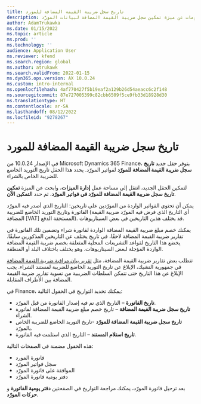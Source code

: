 ```yaml
---
title: تاريخ سجل ضريبة القيمة المضافة للمورد
description: توفر هذه المقالة معلومات عن ميزة تمكين سجل ضريبة القيمة المضافة لبيانات المورّد
author: AdamTrukawka
ms.date: 01/15/2022
ms.topic: article
ms.prod: ''
ms.technology: ''
audience: Application User
ms.reviewer: kfend
ms.search.region: global
ms.author: atrukawk
ms.search.validFrom: 2022-01-15
ms.dyn365.ops.version: AX 10.0.24
ms.custom: intro-internal
ms.openlocfilehash: 4af770427f5b19eaf2a129b26d54aeacc6c2f148
ms.sourcegitcommit: 87e727005399c82cbb6509f5ce9fb33d18928d30
ms.translationtype: HT
ms.contentlocale: ar-SA
ms.lasthandoff: 08/12/2022
ms.locfileid: "9278267"
---
```

# <a name="date-of-vendor-vat-register"></a>تاريخ سجل ضريبة القيمة المضافة للمورد

في الإصدار 10.0.24 من Microsoft Dynamics 365‎ Finance، يتوفر حقل جديد **تاريخ سجل ضريبة القيمة المضافة للمورّد‬** لفواتير المورّد. يحدد هذا الحقل تاريخ التوريد الخاضع للضريبة الخاص بالشراء.

لتمكين الحقل الجديد، انتقل إلى مساحة عمل **إدارة الميزات**، وابحث عن الميزة  **تمكين تاريخ سجل ضريبة القيمة المضافة للمورّد في فواتير المورّد**، ثم حدد **التمكين الآن**.

يمكن أن تحتوي الفواتير الواردة من المورّدين على تاريخين: التاريخ الذي أصدر فيه المورّد الفاتورة وتاريخ التوريد الخاضع للضريبة (أي التاريخ الذي فرض فيه المورّد ضريبة القيمة المضافة [VAT] المستحقة الدفع). قد يختلف هذين التاريخين في بعض السيناريوهات.

يمكنك خصم مبلغ ضريبة القيمة المضافة الواردة لفاتورة شراء وتضمين تلك الفاتورة في تقارير ضريبة القيمة المضافة لاحقًا، في تاريخ يختلف عن التاريخين المذكورين سابقًا. يخضع هذا التاريخ لقواعد التشريعات المحلية المتعلقة بخصم ضريبة القيمة المضافة الواردة المؤجلة لبعض السيناريوهات. وهو يختلف باختلاف البلد أو المنطقة.

تتطلب بعض تقارير ضريبة القيمة المضافة، مثل [تقرير بيان مراقبة ضريبة القيمة المضافة](emea-cze-vat-declaration-tax-declaration-model.md#vat-control-statement) في جمهورية التشيك، الإبلاغ عن تاريخ التوريد الخاضع للضريبة لمستند الشراء. يجب الإبلاغ عن هذا التاريخ حتى تتمكن السلطات الضريبية من تسوية تقارير ضريبة القيمة المضافة بين الأطراف المقابلة.

في Finance، يمكنك تحديد التواريخ في الحقول التالية:

- **تاريخ الفاتورة** – التاريخ الذي تم فيه إصدار الفاتورة من قبل المورّد.
- **تاريخ سجل ضريبة القيمة المضافة** – تاريخ خصم مبلغ ضريبة القيمة المضافة لفاتورة الشراء.
- **تاريخ سجل ضريبة القيمة المضافة للمورّد** -تاريخ التوريد الخاضع للضريبة الخاص بالمورّد.
- **تاريخ استلام المستند** – التاريخ الذي استلمت فيه الفاتورة.

هذه الحقول مضمنة في الصفحات التالية:

- فاتورة المورد
- سجل فواتير المورّد
- الموافقة على فاتورة المورّد
- دفتر يومية فاتورة المورّد

بعد ترحيل فاتورة المورّد، يمكنك مراجعة التواريخ في الصفحتين **دفتر يومية الفاتورة** و **حركات المورّد**.
